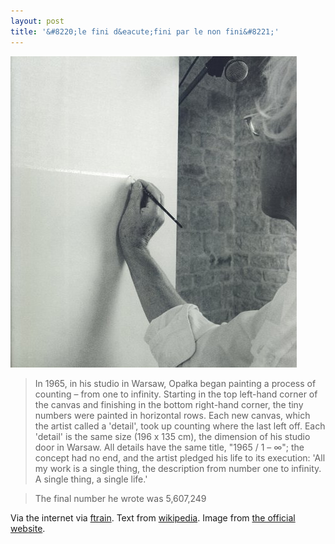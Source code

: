 ```yaml
---
layout: post
title: '&#8220;le fini d&eacute;fini par le non fini&#8221;'
---
```


<img src="/images/RomanOpalka2.jpg" title="Roman Opalka">

> In 1965, in his studio in Warsaw, Opa&#x142;ka began painting a process of counting &#x2013; from one to infinity. Starting in the top left-hand corner of the canvas and finishing in the bottom right-hand corner, the tiny numbers were painted in horizontal rows. Each new canvas, which the artist called a 'detail', took up counting where the last left off. Each 'detail' is the same size (196 x 135 cm), the dimension of his studio door in Warsaw. All details have the same title, "1965 / 1 &#x2013; &infin;"; the concept had no end, and the artist pledged his life to its execution: 'All my work is a single thing, the description from number one to infinity. A single thing, a single life.'

> The final number he wrote was 5,607,249

<p class="postscript">Via the internet via <a href="http://mlkshk.com/p/7NH7">ftrain</a>. Text from <a href="http://en.wikipedia.org/wiki/Roman_Opa%C5%82ka">wikipedia</a>. Image from <a href="http://opalka1965.com/en/index_en.php">the official website</a>.